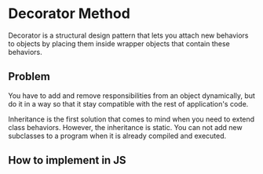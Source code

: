 # Decorator Method

Decorator is a structural design pattern that lets you attach new behaviors to objects by placing them inside wrapper objects that contain these behaviors.

## Problem

You have to add and remove responsibilities from an object dynamically, but do it in a way so that it stay compatible with the rest of application's code.

Inheritance is the first solution that comes to mind when you need to extend class behaviors. However, the inheritance is static. You can not add new subclasses to a program when it is already compiled and executed.


## How to implement in JS

```js
 
```

